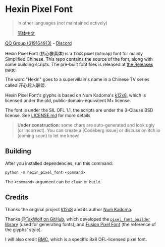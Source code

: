 # Hexin Pixel Font

> In other languages (not maintained actively)
>
> [简体中文](README.zh.md)

[QQ Group (619164913)](https://qm.qq.com/q/m1cy05q7lg) - [Discord](https://discord.gg/bq5xXTytG8)

Hexin Pixel Font (核心像素体) is a 12x8 pixel (bitmap) font for mainly Simplified Chinese. This repo contains the source of the font, along with some building scripts. The pre-built font files is released at [the Releases page](https://codeberg.org/DWNfonts/Hexin-Pixel-Font/releases).

The word "Hexin" goes to a supervillain's name in a Chinese TV series called 开心超人联盟.

Hexin Pixel Font's glyphs is based on Num Kadoma's [k12x8](https://littlelimit.net/k12x8.htm), which is licensed under the old, public-domain-equivalent M+ license.

The font is under the SIL OFL 1.1, the scripts are under the 3-Clause BSD license. See [LICENSE.md](LICENSE.md) for more details.

> **Under construction:** some chars are auto-generated and look ugly (or incorrect). You can create a [Codeberg issue] or discuss on itch.io (coming soon) to let me know!

## Building

After you installed dependencies, run this command:

```
python -m hexin_pixel_font <command>
```

The `<command>` argument can be `clean` or `build`.

## Credits

Thanks the original project [k12x8](https://littlelimit.net/k12x8.htm) and its author [Num Kadoma](https://littlelimit.net/).

Thanks [@TakWolf on GitHub](https://github.com/TakWolf), which developed the [`pixel_font_builder` library](https://github.com/TakWolf/pixel-font-builder) (used for generating fonts), and [Fusion Pixel Font](https://github.com/TakWolf/fusion-pixel-font) (the reference of the glyphs' style).

I will also credit [BMC](https://codeberg.org/DWNfonts/BillionsMustComplete), which is a specific 8x8 OFL-licensed pixel font.
